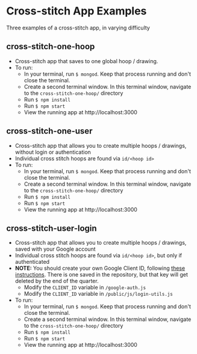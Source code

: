 # Cross-stitch App Examples
Three examples of a cross-stitch app, in varying difficulty

## cross-stitch-one-hoop
- Cross-stitch app that saves to one global hoop / drawing.
- To run:
  - In your terminal, run `$ mongod`. Keep that process running and don't close the terminal.
  - Create a second terminal window. In this terminal window, navigate to the `cross-stitch-one-hoop/` directory
  - Run `$ npm install`
  - Run `$ npm start`
  - View the running app at http://localhost:3000

## cross-stitch-one-user
- Cross-stitch app that allows you to create multiple hoops / drawings, without login or authentication
- Individual cross stitch hoops are found via `id/<hoop id>`
- To run:
  - In your terminal, run `$ mongod`. Keep that process running and don't close the terminal.
  - Create a second terminal window. In this terminal window, navigate to the `cross-stitch-one-hoop/` directory
  - Run `$ npm install`
  - Run `$ npm start`
  - View the running app at http://localhost:3000
 
 ## cross-stitch-user-login
- Cross-stitch app that allows you to create multiple hoops / drawings, saved with your Google account
- Individual cross stitch hoops are found via `id/<hoop id>`, but only if authenticated
- **NOTE:** You should create your own Google Client ID, following [these instructions](https://developers.google.com/identity/sign-in/web/devconsole-project). There is one saved in the repository, but that key will get deleted by the end of the quarter.
  - Modify the `CLIENT_ID` variable in `/google-auth.js`
  - Modify the `CLIENT_ID` variable in `/public/js/login-utils.js`
- To run:
  - In your terminal, run `$ mongod`. Keep that process running and don't close the terminal.
  - Create a second terminal window. In this terminal window, navigate to the `cross-stitch-one-hoop/` directory
  - Run `$ npm install`
  - Run `$ npm start`
  - View the running app at http://localhost:3000
 

